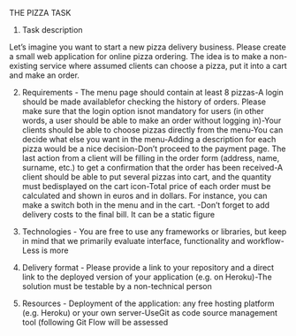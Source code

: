 THE PIZZA TASK
1. Task description  

Let’s imagine you want to start a new pizza delivery business. Please create a small web application for online pizza ordering. The idea is to make a non-existing service where assumed clients can choose a pizza, put it into a cart and make an order. 

2. Requirements  - The menu page should contain at least 8 pizzas-A login should be made availablefor checking the history of orders. Please make sure that the login option isnot mandatory for users (in other words, a user should be able to make an order without logging in)-Your clients should be able to choose pizzas directly from the menu-You can decide what else you want in the menu-Adding a description for each pizza would be a nice decision-Don’t proceed to the payment page. The last action from a client will be filling in the order form (address, name, surname, etc.) to get a confirmation that the order has been received-A client should be able to put several pizzas into cart, and the quantity must bedisplayed on the cart icon-Total price of each order must be calculated and shown in euros and in dollars. For instance, you can make a switch both in the menu and in the cart.  -Don’t forget to add delivery costs to the final bill. It can be a static figure

3. Technologies - You are free to use any frameworks or libraries, but keep in mind that we primarily evaluate interface, functionality and workflow-Less is more

 4. Delivery format  - Please provide a link to your repository and a direct link to the deployed version of your application (e.g. on Heroku)-The solution must be testable by a non-technical person  
 
 5. Resources  - Deployment of the application: any free hosting platform (e.g. Heroku) or your own server-UseGit as code source management tool (following Git Flow will be assessed